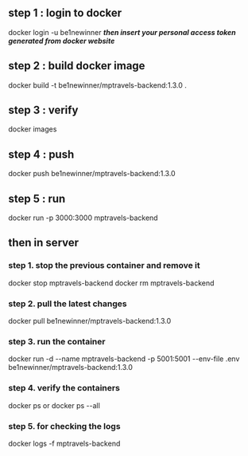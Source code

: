 ## step 1 : login to docker
docker login -u be1newinner
***then insert your personal access token generated from docker website***

## step 2 : build docker image
docker build -t be1newinner/mptravels-backend:1.3.0 .

## step 3 : verify
docker images

## step 4 : push
docker push be1newinner/mptravels-backend:1.3.0

## step 5 : run
docker run -p 3000:3000 mptravels-backend


## then in server

### step 1. stop the previous container and remove it
docker stop mptravels-backend
docker rm mptravels-backend

### step 2. pull the latest changes
docker pull be1newinner/mptravels-backend:1.3.0

### step 3. run the container
docker run -d --name mptravels-backend -p 5001:5001 --env-file .env be1newinner/mptravels-backend:1.3.0 

### step 4. verify the containers
docker ps or docker ps --all

### step 5. for checking the logs
docker logs -f mptravels-backend
